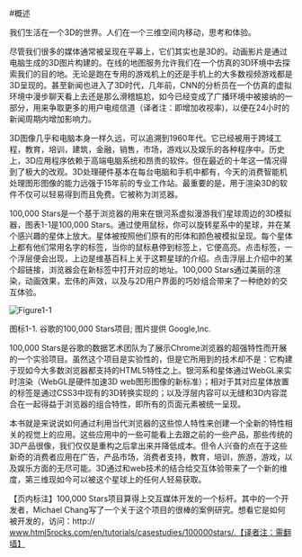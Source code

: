 #概述

我们生活在一个3D的世界。人们在一个三维空间内移动，思考和体验。

尽管我们很多的媒体通常被呈现在平幕上，它们其实也是3D的。动画影片是通过电脑生成的3D图片构建的。在线的地图服务允许我们在一个仿真的3D环境中去探索我们的目的地。无论是跑在专用的游戏机上的还是手机上的大多数视频游戏都是3D呈现的。甚至新闻也进入了3D时代，几年前，CNN的分析员在一个仿真的虚拟环境中漫步聊天看上去还是那么滑稽尴尬，如今已经变成了广播环境中被接纳的一部分，用来争取更多的用户电缆信道（译者注：即增加收视率)，以便在24小时的新闻周期内增加影响力。

3D图像几乎和电脑本身一样久远，可以追溯到1960年代。它已经被用于跨域工程，教育，培训，建筑，金融，销售，市场，游戏以及娱乐的各种程序中。历史上，3D应用程序依赖于高端电脑系统和昂贵的软件。但在最近的十年这一情况得到了极大的改观。3D处理硬件基本在每台电脑和手机中都有，今天的消费智能机处理图形图像的能力远强于15年前的专业工作站。最重要的是，用于渲染3D的软件不仅可以轻易得到而且免费。它被称为浏览器。

100,000 Stars是一个基于浏览器的用来在银河系虚拟漫游我们星球周边的3D模拟器，图表1-1是100,000 Stars。通过使用鼠标，你可以旋转星系中的星球，并在某个感兴趣的星体上放大。星体被按照他们原有的形体和颜色被模拟呈现。每个星体上都有他们常用名字的标签，当你的鼠标悬停到标签上，它便高亮。点击标签，一个浮层便会出现，上边是维基百科上关于这颗星球的介绍。点击浮层上介绍中的某个超链接，浏览器会在新标签中打开对应的地址。100,000 Stars通过美丽的渲染，动画效果，宏伟的声效，以及与2D用户界面的巧妙组合带来了一种绝妙的交互体验。

![Figure1-1](http://materliu.github.io/Programming-3D-Applications-With-HTML5-and-WebGL/assets/Chapter1-Introduction/figure1-1.jpg)

图标1-1. 谷歌的100,000 Stars项目; 图片提供 Google,Inc.

100,000 Stars是谷歌的数据艺术团队为了展示Chrome浏览器的超强特性而开展的一个实验项目。虽然这个项目是实验性的，但是它所用到的技术却不是：它构建于现如今大多数浏览器都支持的HTML5特性之上。银河系和星体通过WebGL来实时渲染（WebGL是硬件加速3D web图形图像的新标准）；相对于其对应星体放置的标签是通过CSS3中现有的3D转换实现的；以及浮层内容可以无缝和3D内容混合在一起得益于浏览器的组合特性，即所有的页面元素被统一呈现。

本书就是来说说如何通过利用当代浏览器的这些惊人特性来创建一个全新的特性相关的视觉上的应用。这些应用中的一些可能看上去跟之前的一些产品，那些传统的3D产品很像，我们仅仅是重构之后拿出来并降低成本。但令人兴奋的点在于这些新奇的消费者应用在广告，产品市场，消费者支持，教育，培训，旅游，游戏，以及娱乐方面的无尽可能。3D通过和web技术的结合给交互体验带来了一个新的维度，第三维现如今可以被这个星球上的任何人轻易获取。

【页内标注】100,000 Stars项目算得上交互媒体开发的一个标杆。其中的一个开发者，Michael Chang写了一个关于这个项目的很棒的案例研究。想看它是如何被开发的，访问：http://
www.html5rocks.com/en/tutorials/casestudies/100000stars/.【译者注：需翻墙】